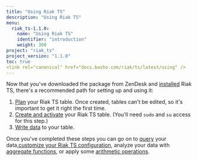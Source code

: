 ```yaml
---
title: "Using Riak TS"
description: "Using Riak TS"
menu:
  riak_ts-1.1.0:
    name: "Using Riak TS"
    identifier: "introduction"
    weight: 300
project: "riak_ts"
project_version: "1.1.0"
toc: true
<link rel="canonical" href="docs.basho.com/riak/ts/latest/using" />
---
```


[activating]: http://docs.basho.com/riakts/1.1.0/using/creating-activating/
[aggregate]: http://docs.basho.com/riakts/1.1.0/using/aggregate-functions/
[arithmetic]: http://docs.basho.com/riakts/1.1.0/using/arithmetic-operations/
[configuring]: http://docs.basho.com/riakts/1.1.0/using/configuring
[installing]: http://docs.basho.com/riakts/1.1.0/installing/installing/
[planning]: http://docs.basho.com/riakts/1.1.0/using/planning
[querying]: http://docs.basho.com/riakts/1.1.0/using/querying
[writing]: http://docs.basho.com/riakts/1.1.0/using/writingdata


Now that you've downloaded the package from ZenDesk and [installed][installing] Riak TS, there's a recommended path for setting up and using it:

1. [Plan][planning] your Riak TS table. Once created, tables can't be edited, so it's important to get it right the first time.
2. [Create and activate][activating] your Riak TS table. (You'll need `sudo` and `su` access for this step.)
3. [Write data][writing] to your table.

Once you've completed these steps you can go on to [query][querying] your data,[customize your Riak TS configuration][configuring], analyze your data with [aggregate functions][aggregate], or apply some [arithmetic operations][arithmetic].